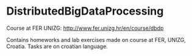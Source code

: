 # DistributedBigDataProcessing
Course at FER UNIZG: http://www.fer.unizg.hr/en/course/dbdp

Contains homeworks and lab exercises made on course at FER, UNIZG, Croatia.
Tasks are on croatian language.
